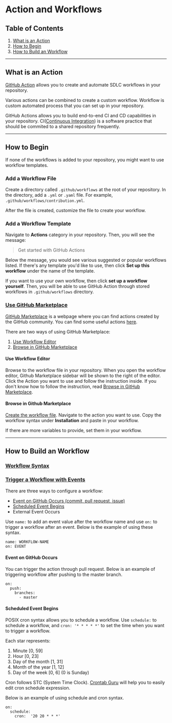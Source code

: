 # Action and Workflows

## Table of Contents

1. [What is an Action](#what-is-an-action)
1. [How to Begin](#how-to-begin)
1. [How to Build an Workflow](#how-to-build-an-workflow)

---

## What is an Action

[GitHub Action](https://docs.github.com/en/actions/getting-started-with-github-actions/about-github-actions) allows you to create and automate SDLC workflows in your repository.

Various actions can be combined to create a custom workflow. Workflow is custom automated process that you can set up in your repository.

GitHub Actions allows you to build end-to-end CI and CD capabilities in your repository. CI([Continuous Integration](https://docs.github.com/en/actions/building-and-testing-code-with-continuous-integration/about-continuous-integration)) is a software practice that should be commited to a shared repository frequently.

---

## How to Begin

If none of the workflows is added to your repository, you might want to use workflow templates.

### Add a Workflow File

Create a directory called `.github/workflows` at the root of your repository. In the directory, add a `.yml` or `.yaml` file. For example, `.github/workflows/contribution.yml`.

After the file is created, customize the file to create your workflow.

### Add a Workflow Template

Navigate to **Actions** category in your repository. Then, you will see the message:

> Get started with GitHub Actions

Below the message, you would see various suggested or popular workflows listed. If there's any template you'd like to use, then click **Set up this workflow** under the name of the template.

If you want to use your own workflow, then click **set up a workflow yourself**. Then, you will be able to use GitHub Action through stored workflows in `.github/workflows` directory.

### [Use GitHub Marketplace](https://docs.github.com/en/actions/getting-started-with-github-actions/using-actions-from-github-marketplace)

[GitHub Marketplace](https://github.com/marketplace?type=actions) is a webpage where you can find actions created by the GitHub community. You can find some useful actions [here](/Actions/Useful-Actions.md).

There are two ways of using GitHub Marketplace:
1. [Use Workflow Editor](#use-workflow-editor)
1. [Browse in GitHub Marketplace](#browse-in-github-marketplace)

#### Use Workflow Editor

Browse to the workflow file in your repository. When you open the workflow editor, Github Marketplace sidebar will be shown to the right of the editor. Click the Action you want to use and follow the instruction inside. If you don't know how to follow the instruction, read [Browse in GitHub Marketplace](#browse-in-github-marketplace).

#### Browse in Github Marketplace

[Create the workflow file](#add-a-workflow-file). Navigate to the action you want to use. Copy the workflow syntax under **Installation** and paste in your workflow. 

If there are more variables to provide, set them in your workflow.

---

## How to Build an Workflow

### [Workflow Syntax](https://docs.github.com/en/actions/reference/workflow-syntax-for-github-actions#jobsjob_idsteps)

### [Trigger a Workflow with Events](https://docs.github.com/en/actions/configuring-and-managing-workflows/configuring-a-workflow#triggering-a-workflow-with-events)

There are three ways to configure a workflow:

* [Event on GitHub Occurs (commit, pull request, issue)](#event-on-github-occurs)
* [Scheduled Event Begins](#scheduled-event-begins)
* External Event Occurs

Use `name:` to add an event value after the workflow name and use `on:` to trigger a workflow after an event. Below is the example of using these syntax.

```
name: WORKFLOW-NAME
on: EVENT
```

#### Event on GitHub Occurs

You can trigger the action through pull request. Below is an example of triggering workflow after pushing to the master branch.

```
on:
  push:
    branches:
      - master
```

#### Scheduled Event Begins

POSIX cron syntax allows you to schedule a workflow. Use `schedule:` to schedule a workflow, and `cron: '* * * * *'` to set the time when you want to trigger a workflow.

Each star represents:

1. Minute [0, 59]
1. Hour [0, 23]
1. Day of the month [1, 31]
1. Month of the year [1, 12]
1. Day of the week [0, 6] (0 is Sunday)

Cron follows STC (System Time Clock). [Crontab Guru](https://crontab.guru/#20_20_*_*_*) will help you to easily edit cron schedule expression.

Below is an example of using schedule and cron syntax.

```
on:
  schedule:
    cron:  '20 20 * * *'
```
